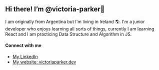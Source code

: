 ## Hi there! I’m @victoria-parker👋


I am originally from Argentina but I'm living in Ireland 🌎. I'm a junior developer who enjoys learning all sorts of things, currently I am learning React and I am practicing Data Structure and Algorithm in JS.

#### Connect with me

- [My LinkedIn](https://www.linkedin.com/in/victoria-parker-web-developer/)
- [My website: victoriaparker.dev](https://victoriaparker.dev/)


